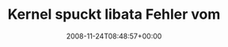 ---
retweeted: false
source: <a href="http://twitter.com" rel="nofollow">Twitter Web Client</a>
entities:
  hashtags:
  - text: mustbemonday
    indices:
    - '42'
    - '55'
  symbols: []
  user_mentions: []
  urls: []
display_text_range:
- '0'
- '55'
favorite_count: '0'
id_str: '1020569038'
truncated: false
retweet_count: '0'
id: '1020569038'
created_at: Mon Nov 24 08:48:57 +0000 2008
favorited: false
full_text: 'Kernel spuckt libata Fehler vom Raid aus. #mustbemonday'
lang: de
tags:
- mustbemonday
- pesos:twitter
date: '2008-11-24T08:48:57+00:00'
src: https://twitter.com/bascht/status/1020569038
original_url: https://twitter.com/bascht/status/1020569038
type: twitter_tweet
text: 'Kernel spuckt libata Fehler vom Raid aus. #mustbemonday'
title: Kernel spuckt libata Fehler vom

---